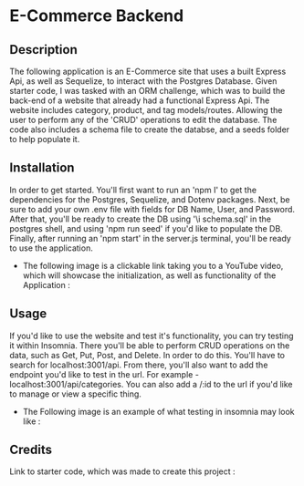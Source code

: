 # E-Commerce Backend

## Description

The following application is an E-Commerce site that uses a built Express Api, as well as Sequelize, to interact with the Postgres Database. Given starter code, I was tasked with an ORM challenge, which was to build the back-end of a website that already had a functional Express Api. The website includes category, product, and tag models/routes. Allowing the user to perform any of the 'CRUD' operations to edit the database. The code also includes a schema file to create the databse, and a seeds folder to help populate it. 

## Installation

In order to get started. You'll first want to run an 'npm I' to get the dependencies for the Postgres, Sequelize, and Dotenv packages. Next, be sure to add your own .env file with fields for DB Name, User, and Password. After that, you'll be ready to create the DB using '\i schema.sql' in the postgres shell, and using 'npm run seed' if you'd like to populate the DB. Finally, after running an 'npm start' in the server.js terminal, you'll be ready to use the application.
* The following image is a clickable link taking you to a YouTube video, which will showcase the initialization, as well as functionality of the Application :
## Usage

If you'd like to use the website and test it's functionality, you can try testing it within Insomnia. There you'll be able to perform CRUD operations on the data, such as Get, Put, Post, and Delete. In order to do this. You'll have to search for localhost:3001/api. From there, you'll also want to add the endpoint you'd like to test in the url. For example - localhost:3001/api/categories. You can also add a /:id to the url if you'd like to manage or view a specific thing. 
* The Following image is an example of what testing in insomnia may look like :

## Credits

Link to starter code, which was made to create this project : 
